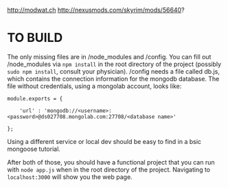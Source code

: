 http://modwat.ch
http://nexusmods.com/skyrim/mods/56640?

TO BUILD
========

The only missing files are in /node_modules and /config. You can fill out /node_modules via `npm install` in the root directory of the project (possibly `sudo npm install`, consult your physician). /config needs a file called db.js, which contains the connection information for the mongodb database. The file without credentials, using a mongolab account, looks like:

```
module.exports = {

	'url' : 'mongodb://<username>:<password>@ds027708.mongolab.com:27708/<database name>'

};
```

Using a different service or local dev should be easy to find in a bsic mongoose tutorial.

After both of those, you should have a functional project that you can run with `node app.js` when in the root directory of the project. Navigating to `localhost:3000` will show you the web page.
